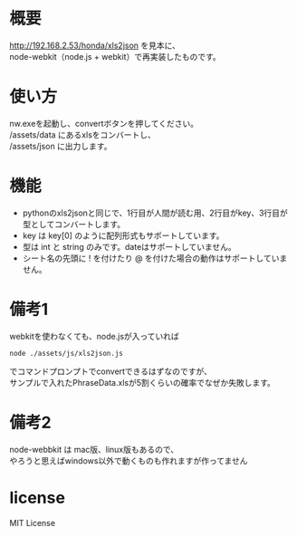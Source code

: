 # 概要
http://192.168.2.53/honda/xls2json を見本に、  
node-webkit（node.js + webkit）で再実装したものです。  

# 使い方
nw.exeを起動し、convertボタンを押してください。  
/assets/data にあるxlsをコンバートし、  
/assets/json に出力します。  

# 機能
* pythonのxls2jsonと同じで、1行目が人間が読む用、2行目がkey、3行目が型としてコンバートします。  
* key は key[0] のように配列形式もサポートしています。  
* 型は int と string のみです。dateはサポートしていません。  
* シート名の先頭に ! を付けたり @ を付けた場合の動作はサポートしていません。  

# 備考1
webkitを使わなくても、node.jsが入っていれば  
```
node ./assets/js/xls2json.js
```
でコマンドプロンプトでconvertできるはずなのですが、  
サンプルで入れたPhraseData.xlsが5割くらいの確率でなぜか失敗します。  

# 備考2
node-webbkit は mac版、linux版もあるので、  
やろうと思えばwindows以外で動くものも作れますが作ってません

# license
MIT License
